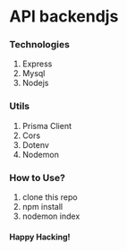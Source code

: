 # API backendjs
### Technologies
1. Express
2. Mysql
3. Nodejs
   
### Utils
1. Prisma Client
2. Cors
3. Dotenv
4. Nodemon

### How to Use?
1. clone this repo
2. npm install
3. nodemon index

#### Happy Hacking!
